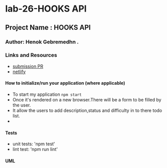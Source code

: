 # lab-26-HOOKS API
## Project Name : HOOKS API

### Author: Henok Gebremedhn .

### Links and Resources


- [submission PR]()
- [netlify]()


#### How to initialize/run your application (where applicable)

- To start my application `npm start` 
- Once it's rendered on a new browser.There will be a form to be filled by the user.
- It allow the users to add  description,status and difficulty in to there todo list. 
- 
 

#### Tests

- unit tests: 'npm test'
- lint test: 'npm run lint'

#### UML